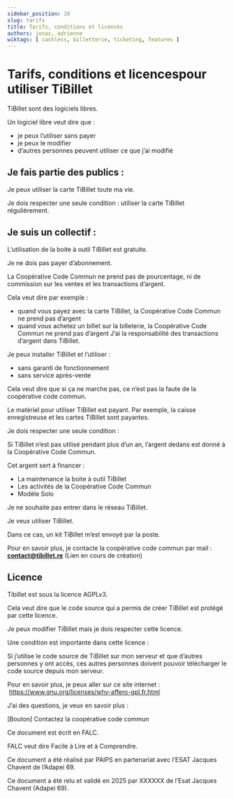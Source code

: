 ```yaml
---
sidebar_position: 10
slug: tarifs
title: Tarifs, conditions et licences
authors: jonas, adrienne
wiktags: [ cashless, billetterie, ticketing, features ]
---
```


# Tarifs, conditions et licencespour utiliser TiBillet

TiBillet sont des logiciels libres. 

Un logiciel libre veut dire que :

- je peux l’utiliser sans payer
- je peux le modifier
- d’autres personnes peuvent utiliser ce que j’ai modifié

## Je fais partie des publics : 

Je peux utiliser la carte TiBillet toute ma vie. 

Je dois respecter une seule condition : utiliser la carte TiBillet régulièrement.

## Je suis un collectif :

L’utilisation de la boite à outil TiBillet est gratuite. 

Je ne dois pas payer d’abonnement. 

La Coopérative Code Commun ne prend pas de pourcentage, ni de commission sur les ventes et les transactions d’argent. 

Cela veut dire par exemple : 

- quand vous payez avec la carte TiBillet, la Coopérative Code Commun ne prend pas d’argent
- quand vous achetez un billet sur la billeterie, la Coopérative Code Commun ne prend pas d’argent
J’ai la responsabilité des transactions d’argent dans TiBillet.

Je peux installer TiBillet et l’utiliser : 

- sans garanti de fonctionnement
- sans service après-vente

Cela veut dire que si ça ne marche pas, ce n’est pas la faute de la coopérative code commun. 

Le matériel pour utiliser TiBillet est payant.
Par exemple, la caisse enregistreuse et les cartes TiBillet sont payantes. 

Je dois respecter une seule condition :

Si TiBillet n’est pas utilisé pendant plus d’un an, l’argent dedans est donné à la Coopérative Code Commun. 

Cet argent sert à financer : 

- La maintenance la boite à outil TiBillet
- Les activités de la Coopérative Code Commun
- Modèle Solo

Je ne souhaite pas entrer dans le réseau TiBillet. 

Je veux utiliser TiBillet. 

Dans ce cas, un kit TiBillet m’est envoyé par la poste. 

Pour en savoir plus, je contacte la coopérative code commun par mail : **contact@tibillet.re** (Lien en cours de création)


## Licence 

Tibillet est sous la licence AGPLv3.

Cela veut dire que le code source qui a permis de créer TiBillet est protégé par cette licence. 

Je peux modifier TiBillet mais je dois respecter cette licence. 

Une condition est importante dans cette licence : 

Si j’utilise le code source de TiBillet sur mon serveur et que d’autres personnes y ont accès, ces autres personnes doivent pouvoir télécharger le code source depuis mon serveur. 

Pour en savoir plus, je peux aller sur ce site internet :  https://www.gnu.org/licenses/why-affero-gpl.fr.html

J’ai des questions, je veux en savoir plus : 

[Bouton] Contactez la coopérative code commun



Ce document est écrit en FALC.

FALC veut dire Facile à Lire et à Comprendre.

Ce document a été réalisé par PAIPS
en partenariat avec l’ESAT Jacques Chavent
de l’Adapei 69.

Ce document a été relu et validé en 2025 par XXXXXX
de l’Esat Jacques Chavent (Adapei 69).

